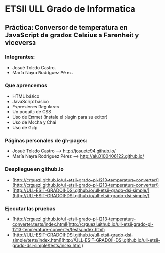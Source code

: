 # ETSII ULL Grado de Informatica

## Práctica: Conversor de temperatura en JavaScript de grados Celsius a Farenheit y viceversa

### Integrantes:
* Josué Toledo Castro.
* María Nayra Rodríguez Pérez.

### Que aprendemos
     
* HTML básico
* JavaScript básico
* Expresiones Regulares
* Un poquito de CSS
* Uso de Emmet (instale el plugin para su editor)
* Uso de Mocha y Chai 
* Uso de Gulp

### Páginas personales de gh-pages:
* Josué Toledo Castro --> http://josuetc94.github.io/
* María Nayra Rodríguez Pérez --> http://alu0100406122.github.io/

### Despliegue en github.io

* [http://crguezl.github.io/ull-etsii-grado-pl-1213-temperature-converter/](http://crguezl.github.io/ull-etsii-grado-pl-1213-temperature-converter/)
* [http://ULL-ESIT-GRADOII-DSI.github.io/ull-etsii-grado-dsi-simple/](http://ULL-ESIT-GRADOII-DSI.github.io/ull-etsii-grado-dsi-simple/)

### Ejecutar las pruebas

* [http://crguezl.github.io/ull-etsii-grado-pl-1213-temperature-converter/tests/index.html](http://crguezl.github.io/ull-etsii-grado-pl-1213-temperature-converter/tests/index.html)
* [http://ULL-ESIT-GRADOII-DSI.github.io/ull-etsii-grado-dsi-simple/tests/index.html](http://ULL-ESIT-GRADOII-DSI.github.io/ull-etsii-grado-dsi-simple/tests/index.html)
